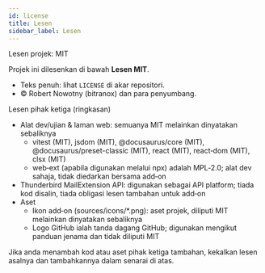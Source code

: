 ```yaml
---
id: license
title: Lesen
sidebar_label: Lesen
---
```


Lesen projek: MIT

Projek ini dilesenkan di bawah **Lesen MIT**.

- Teks penuh: lihat `LICENSE` di akar repositori.
- © Robert Nowotny (bitranox) dan para penyumbang.

Lesen pihak ketiga (ringkasan)

- Alat dev/ujian & laman web: semuanya MIT melainkan dinyatakan sebaliknya
  - vitest (MIT), jsdom (MIT), @docusaurus/core (MIT), @docusaurus/preset-classic (MIT), react (MIT), react‑dom (MIT), clsx (MIT)
  - web‑ext (apabila digunakan melalui npx) adalah MPL‑2.0; alat dev sahaja, tidak diedarkan bersama add‑on
- Thunderbird MailExtension API: digunakan sebagai API platform; tiada kod disalin, tiada obligasi lesen tambahan untuk add‑on
- Aset
  - Ikon add‑on (sources/icons/\*.png): aset projek, diliputi MIT melainkan dinyatakan sebaliknya
  - Logo GitHub ialah tanda dagang GitHub; digunakan mengikut panduan jenama dan tidak diliputi MIT

Jika anda menambah kod atau aset pihak ketiga tambahan, kekalkan lesen asalnya dan tambahkannya dalam senarai di atas.
